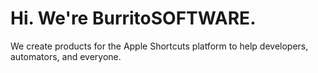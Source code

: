 # Hi. We're BurritoSOFTWARE.
We create products for the Apple Shortcuts platform to help developers, automators, and everyone.

